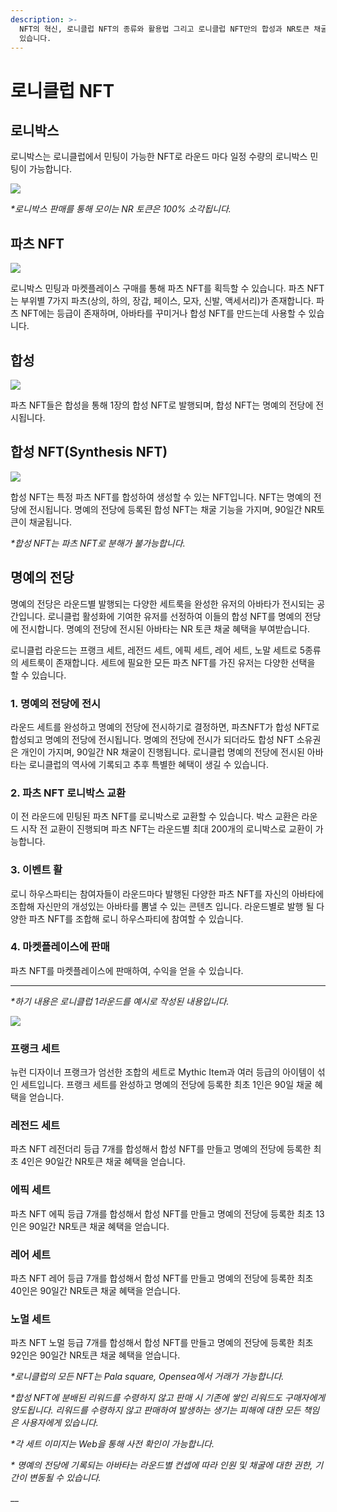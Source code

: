 ```yaml
---
description: >-
  NFT의 혁신, 로니클럽 NFT의 종류와 활용법 그리고 로니클럽 NFT만의 합성과 NR토큰 채굴 기능에 대한 전반적인 내용이 포함되어
  있습니다.
---
```


# 로니클럽 NFT

## **로니박스**&#x20;

로니박스는 로니클럽에서 민팅이 가능한 NFT로 라운드 마다 일정 수량의 로니박스 민팅이 가능합니다.&#x20;

![](../../.gitbook/assets/로니박스.png)

_\*로니박스 판매를 통해 모이는 NR 토큰은 100% 소각됩니다._

## **파츠 NFT**&#x20;

![](<../../.gitbook/assets/파츠와 캐릭터.JPG>)

로니박스 민팅과 마켓플레이스 구매를 통해 파츠 NFT를 획득할 수 있습니다. 파츠 NFT는 부위별 7가지 파츠(상의, 하의, 장갑, 페이스, 모자, 신발, 액세서리)가 존재합니다. 파츠 NFT에는 등급이 존재하며, 아바타를 꾸미거나 합성 NFT를 만드는데 사용할 수 있습니다.&#x20;



## 합성&#x20;

![](<../../.gitbook/assets/전시하기1 (1).JPG>)

파츠 NFT들은 합성을 통해 1장의 합성 NFT로 발행되며, 합성 NFT는 명예의 전당에 전시됩니다.

## **합성 NFT(Synthesis NFT)**&#x20;

![](../../.gitbook/assets/전시하기2.JPG)

합성 NFT는 특정 파츠 NFT를 합성하여 생성할 수 있는 NFT입니다. NFT는 명예의 전당에 전시됩니다. 명예의 전당에 등록된 합성 NFT는 채굴 기능을 가지며, 90일간 NR토큰이 채굴됩니다.

_\*합성 NFT는 파츠 NFT로 분해가 불가능합니다._&#x20;

## **명예의 전당**

명예의 전당은 라운드별 발행되는 다양한 세트룩을 완성한 유저의 아바타가 전시되는 공간입니다. 로니클럽 활성화에 기여한 유저를 선정하여 이들의 합성 NFT를 명예의 전당에 전시합니다. 명예의 전당에 전시된 아바타는 NR 토큰 채굴 혜택을 부여받습니다.

로니클럽 라운드는 프랭크 세트, 레전드 세트, 에픽 세트, 레어 세트, 노말 세트로 5종류의 세트룩이 존재합니다. 세트에 필요한 모든 파츠 NFT를 가진 유저는 다양한 선택을 할 수 있습니다.

### **1. 명예의 전당에 전시**

라운드 세트를 완성하고 명예의 전당에 전시하기로 결정하면, 파츠NFT가 합성 NFT로 합성되고 명예의 전당에 전시됩니다. 명예의 전당에 전시가 되더라도 합성 NFT 소유권은 개인이 가지며, 90일간 NR 채굴이 진행됩니다. 로니클럽 명예의 전당에 전시된 아바타는 로니클럽의 역사에 기록되고 추후 특별한 혜택이 생길 수 있습니다.

### **2. 파츠 NFT 로니박스 교환**

이 전 라운드에 민팅된 파츠 NFT를 로니박스로 교환할 수 있습니다. 박스 교환은 라운드 시작 전 교환이 진행되며 파츠 NFT는 라운드별 최대 200개의 로니박스로 교환이 가능합니다.

### **3. 이벤트 활**

로니 하우스파티는 참여자들이 라운드마다 발행된 다양한 파츠 NFT를 자신의 아바타에 조합해 자신만의 개성있는 아바타를 뽐낼 수 있는 콘텐츠 입니다. 라운드별로 발행 될 다양한 파츠 NFT를 조합해 로니 하우스파티에 참여할 수 있습니다.

### 4. 마켓플레이스에 판매

파츠 NFT를 마켓플레이스에 판매하여, 수익을 얻을 수 있습니다.

****

_\*하기 내용은 로니클럽 1라운드를 예시로 작성된 내용입니다._

![](<../../.gitbook/assets/세트 이미지.JPG>)

### **프랭크 세트**&#x20;

뉴런 디자이너 프랭크가 엄선한 조합의 세트로 Mythic Item과 여러 등급의 아이템이 섞인 세트입니다. 프랭크 세트를 완성하고 명예의 전당에 등록한 최초 1인은 90일 채굴 혜택을 얻습니다.

### **레전드 세트**&#x20;

파츠 NFT 레전더리 등급 7개를 합성해서 합성 NFT를 만들고 명예의 전당에 등록한 최초 4인은 90일간 NR토큰 채굴 혜택을 얻습니다.

### **에픽 세트**&#x20;

파츠 NFT 에픽 등급 7개를 합성해서 합성 NFT를 만들고 명예의 전당에 등록한 최초 13인은 90일간 NR토큰 채굴 혜택을 얻습니다.

### **레어 세트**&#x20;

파츠 NFT 레어 등급 7개를 합성해서 합성 NFT를 만들고 명예의 전당에 등록한 최초 40인은 90일간 NR토큰 채굴 혜택을 얻습니다.

### **노멀 세트**&#x20;

파츠 NFT 노멀 등급 7개를 합성해서 합성 NFT를 만들고 명예의 전당에 등록한 최초 92인은 90일간 NR토큰 채굴 혜택을 얻습니다.

_\*로니클럽의 모든 NFT는 Pala square, Opensea에서 거래가 가능합니다._

_\*합성 NFT에 분배된 리워드를 수령하지 않고 판매 시 기존에 쌓인 리워드도 구매자에게 양도됩니다. 리워드를 수령하지 않고 판매하여 발생하는 생기는 피해에 대한 모든 책임은 사용자에게 있습니다._

_\*각 세트 이미지는 Web을 통해 사전 확인이 가능합니다._

_\* 명예의 전당에 기록되는 아바타는 라운드별 컨셉에 따라 인원 및 채굴에 대한 권한, 기간이 변동될 수 있습니다._

__

